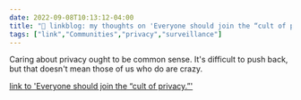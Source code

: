```yaml
---
date: 2022-09-08T10:13:12-04:00
title: "🔗 linkblog: my thoughts on 'Everyone should join the “cult of privacy.”'"
tags: ["link","Communities","privacy","surveillance"]
---
```

Caring about privacy ought to be common sense. It's difficult to push back, but that doesn't mean those of us who do are crazy.
 

[link to 'Everyone should join the “cult of privacy.”'](https://slate.com/technology/2022/09/fog-data-science-eff-cult-of-privacy.html?via=rss)
